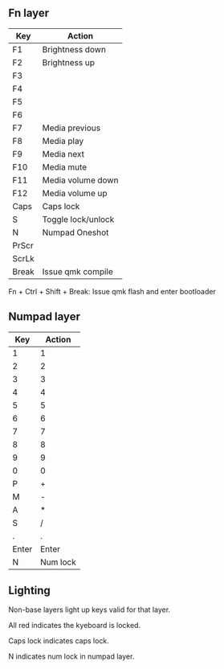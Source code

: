 ## Fn layer

Key  | Action
---- | ------
F1   | Brightness down
F2   | Brightness up
F3   |
F4   |
F5   |
F6   |
F7   | Media previous
F8   | Media play
F9   | Media next
F10  | Media mute
F11  | Media volume down
F12  | Media volume up
Caps | Caps lock
S    | Toggle lock/unlock
N    | Numpad Oneshot
PrScr|
ScrLk|
Break| Issue qmk compile

Fn + Ctrl + Shift + Break: Issue qmk flash and enter bootloader

## Numpad layer

Key  | Action
---- | ------
1    | 1
2    | 2
3    | 3
4    | 4
5    | 5
6    | 6
7    | 7
8    | 8
9    | 9
0    | 0
P    | +
M    | -
A    | *
S    | /
.    | .
Enter| Enter
N    | Num lock

## Lighting
Non-base layers light up keys valid for that layer.

All red indicates the kyeboard is locked.

Caps lock indicates caps lock.

N indicates num lock in numpad layer.

